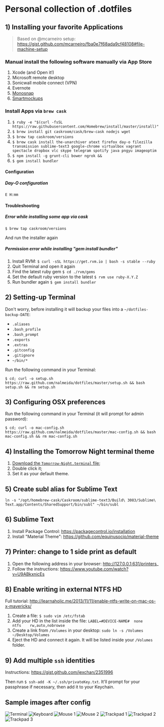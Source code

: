 # Personal collection of .dotfiles

## 1) Installing your favorite Applications

> Based on @mcarneiro setup: https://gist.github.com/mcarneiro/fba0e7f68ada9cf48108#file-machine-setup

### Manual install the following software manually via App Store

1. Xcode (and Open it!)
2. Microsoft remote desktop
3. Sonicwall mobile connect (VPN)
4. Evernote
5. [Monosnap](http://monosnap.com/welcome)
6. [Smartmockups](https://app.smartmockups.com)

### Install Apps via `brew cask`

1. `$ ruby -e "$(curl -fsSL https://raw.githubusercontent.com/Homebrew/install/master/install)"`
2. `$ brew install git caskroom/cask/brew-cask nodejs wget`
3. `$ brew tap caskroom/versions`
4. `$ brew cask install the-unarchiver atext firefox day-o filezilla transmission sublime-text3 google-chrome virtualbox vagrant spectacle dropbox vlc skype telegram spotify java pngyu imageoptim`
4. `$ npm install -g grunt-cli bower ngrok &&`
6. `$ gem install bundler`

#### Configuration

##### Day-O configuration
	E H:mm

#### Troubleshooting

##### Error while installing some app via cask
	$ brew tap caskroom/versions
And run the installer again

##### Permission error while installing "gem install bundler"
1. Install RVM: `$ curl -sSL https://get.rvm.io | bash -s stable --ruby`
2. Quit Terminal and open it again
3. Find the latest ruby gem `$ cd ./rvm/gems`
4. Set the default ruby version to the latest `$ rvm use ruby-X.Y.Z`
5. Run bundler again `$ gem install bundler`

## 2) Setting-up Terminal 

Don't worry, before installing it will backup your files into a `~/dotfiles-backup-DATE`:
 * `.aliases`
 * `.bash_profile`
 * `.bash_prompt`
 * `.exports`
 * `.extras`
 * `.gitconfig`
 * `.gitignore`
 * `~/bin/*`

Run the following command in your Terminal:

    $ cd; curl -o setup.sh https://raw.github.com/nalmeida/dotfiles/master/setup.sh && bash setup.sh && rm setup.sh

## 3) Configuring OSX preferences

Run the following command in your Terminal (it will prompt for admin password):

    $ cd; curl -o mac-config.sh https://raw.github.com/nalmeida/dotfiles/master/mac-config.sh && bash mac-config.sh && rm mac-config.sh


## 4) Installing the Tomorrow Night terminal theme

1. [Download the `Tomorrow-Night.terminal` file](https://raw.github.com/nalmeida/dotfiles/master/Tomorrow-Night.terminal);
2. Double click it;
3. Set it as your default theme.

## 5) Create subl alias for Sublime Text

`ln -s "/opt/homebrew-cask/Caskroom/sublime-text3/Build\ 3083/Sublime\ Text.app/Contents/SharedSupport/bin/subl" ~/bin/subl`

## 6) Sublime Text 

1. Install Package Control: https://packagecontrol.io/installation
2. Install "Material Theme": https://github.com/equinusocio/material-theme

## 7) Printer: change to 1 side print as default

1. Open the following address in your browser: http://127.0.0.1:631/printers_
2. Follow the instructions: https://www.youtube.com/watch?v=U9ABkxnicEs

## 8) Enable writing in external NTFS HD 

Full tutorial: http://learnaholic.me/2013/11/11/enable-ntfs-write-on-mac-os-x-mavericks/

1. Create a file: `$ sudo vim /etc/fstab`
2. Add your HD in the list inside the file: `LABEL=#DEVICE-NAME#  none    ntfs    rw,auto,nobrowse`
3. Create a link from `/Volumes` in your desktop: `sudo ln -s /Volumes ~/Desktop/Volumes`
4. Eject the HD and connect it again. It will be listed inside your `/Volumes` folder.

## 9) Add multiple `ssh` identities

Instructions: https://gist.github.com/jexchan/2351996

Then run `$ ssh-add -K ~/.ssh/privateKey.txt`. It'll prompt for your passphrase if necessary, then add it to your Keychain.

## Sample images after config

![Terminal](https://raw.github.com/nalmeida/dotfiles/master/sample.png)
![Keyboard](https://raw.github.com/nalmeida/dotfiles/master/keyboard.png)
![Mouse 1](https://raw.github.com/nalmeida/dotfiles/master/mouse-1.png)
![Mouse 2](https://raw.github.com/nalmeida/dotfiles/master/mouse-2.png)
![Trackpad 1](https://raw.github.com/nalmeida/dotfiles/master/trackpad-1.png)
![Trackpad 2](https://raw.github.com/nalmeida/dotfiles/master/trackpad-2.png)
![Trackpad 3](https://raw.github.com/nalmeida/dotfiles/master/trackpad-3.png)



